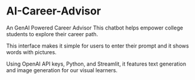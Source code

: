 # AI-Career-Advisor

An GenAI Powered Career Advisor
This chatbot helps empower college students to explore their career path.

This interface makes it simple for users to enter their prompt and it shows words with pictures. 

Using OpenAI API keys, Python, and Streamlit, it features text generation and image generation for our visual learners.
